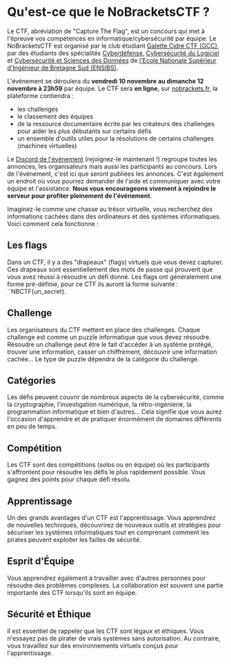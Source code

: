 # Qu'est-ce que le NoBracketsCTF ?

Le CTF, abréviation de "Capture The Flag", est un concours qui met à l'épreuve vos compétences en informatique/cybersécurité par équipe. Le NoBracketsCTF est organisé par le club étudiant [Galette Cidre CTF (GCC)](https://gcc-ensibs.fr/), par des étudiants des spécialités [Cyberdéfense](https://www-ensibs.univ-ubs.fr/fr/formations/formations/diplome-d-ingenieur-DI/sciences-technologies-sante-STS/diplome-d-ingenieur-cyberdefense-ICYB00_213.html), [Cybersécurité du Logiciel](https://www-ensibs.univ-ubs.fr/fr/formations/formations/diplome-d-ingenieur-DI/sciences-technologies-sante-STS/diplome-d-ingenieur-cybersecurite-du-logiciel-IINF00_207.html) et [Cybersécurité et Sciences des Données](https://www-ensibs.univ-ubs.fr/fr/formations/formations/diplome-d-ingenieur-DI/sciences-technologies-sante-STS/diplome-d-ingenieur-cybersecurite-du-logiciel-IINF00_207.html) 
 de [l'Ecole Nationale Supérieur d'Ingénieur de Bretagne Sud (ENSIBS)](https://www-ensibs.univ-ubs.fr/fr/index.html).

L'événement se déroulera du **vendredi 10 novembre au dimanche 12 novembre à 23h59** par équipe. Le CTF sera **en ligne**, sur [nobrackets.fr](https://nobrackets.fr), la plateforme contiendra :
- les challenges
- le classement des équipes
- de la ressource documentaire écrite par les créateurs des challenges pour aider les plus débutants sur certains défis
- un ensemble d'outils utiles pour la résolutions de certains challenges (machines virtuelles)

Le [Discord de l'événement](https://discord.gg/njcQxMEkNQ) (rejoignez-le maintenant !) regroupe toutes les annonces, les organisateurs mais aussi les participants au concours. Lors de l'événement, c'est ici que seront publiées les annonces. C'est également un endroit où vous pourrez demander de l'aide et communiquer avec votre équipe et l'assistance. **Nous vous encourageons vivement à rejoindre le serveur pour profiter pleinement de l'événement**.

Imaginez-le comme une chasse au trésor virtuelle, vous recherchez des informations cachées dans des ordinateurs et des systèmes informatiques. Voici comment cela fonctionne :

## Les flags

Dans un CTF, il y a des "drapeaux" (flags) virtuels que vous devez capturer. Ces drapeaux sont essentiellement des mots de passe qui prouvent que vous avez réussi à résoudre un défi donné. Les flags ont généralement une forme pré-définie, pour ce CTF ils auront la forme suivante : ``NBCTF{un_secret}.

## Challenge

Les organisateurs du CTF mettent en place des challenges. Chaque challenge est comme un puzzle informatique que vous devez résoudre. Résoudre un challenge peut être le fait d'accéder à un système protégé, trouver une information, casser un chiffrement, découvrir une information cachée... Le type de puzzle dépendra de la catégorie du challenge.

## Catégories

Les défis peuvent couvrir de nombreux aspects de la cybersécurité, comme la cryptographie, l'investigation numérique, la rétro-ingénierie, la programmation informatique et bien d'autres... Cela signifie que vous aurez l'occasion d'apprendre et de pratiquer énormément de domaines différents en peu de temps.

## Compétition

Les CTF sont des compétitions (solos ou en équipe) où les participants s'affrontent pour résoudre les défis le plus rapidement possible. Vous gagnez des points pour chaque défi résolu.

## Apprentissage

Un des grands avantages d'un CTF est l'apprentissage. Vous apprendrez de nouvelles techniques, découvrirez de nouveaux outils et stratégies pour sécuriser les systèmes informatiques tout en comprenant comment les pirates peuvent exploiter les failles de sécurité.

## Esprit d'Équipe

Vous apprendrez également à travailler avec d'autres personnes pour résoudre des problèmes complexes. La collaboration est souvent une partie importante des CTF lorsqu'ils sont en équipe.

## Sécurité et Éthique

Il est essentiel de rappeler que les CTF sont légaux et éthiques. Vous n'essayez pas de pirater de vrais systèmes sans autorisation. Au contraire, vous travaillez sur des environnements virtuels conçus pour l'apprentissage.
